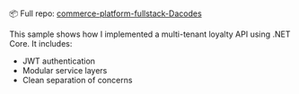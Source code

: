 
📦 Full repo: [commerce-platform-fullstack-Dacodes]([https://github.com/GregHowe/CommerceCircle](https://github.com/GregHowe/commerce-platform-fullstack-Dacodes/blob/main/docker-compose.yml))
 
This sample shows how I implemented a multi-tenant loyalty API using .NET Core. It includes:
- JWT authentication
- Modular service layers
- Clean separation of concerns

